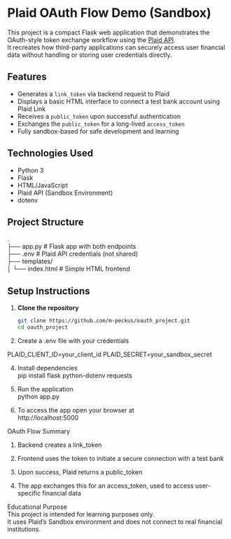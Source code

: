 # Plaid OAuth Flow Demo (Sandbox)

This project is a compact Flask web application that demonstrates the OAuth-style token exchange workflow using the [Plaid API](https://plaid.com/).   
It recreates how third-party applications can securely access user financial data without handling or storing user credentials directly.

## Features

- Generates a `link_token` via backend request to Plaid
- Displays a basic HTML interface to connect a test bank account using Plaid Link
- Receives a `public_token` upon successful authentication
- Exchanges the `public_token` for a long-lived `access_token`
- Fully sandbox-based for safe development and learning

## Technologies Used

- Python 3
- Flask
- HTML/JavaScript
- Plaid API (Sandbox Environment)
- dotenv

## Project Structure

.   
├── app.py # Flask app with both endpoints   
├── .env   # Plaid API credentials (not shared)   
├── templates/   
│   └── index.html # Simple HTML frontend  

## Setup Instructions

1. **Clone the repository**
   ```bash
   git clone https://github.com/m-peckus/oauth_project.git
   cd oauth_project

2. Create a .env file with your credentials

PLAID_CLIENT_ID=your_client_id
PLAID_SECRET=your_sandbox_secret

4. Install dependencies  
pip install flask python-dotenv requests

4. Run the application  
python app.py

5. To access the app open your browser at  
   http://localhost:5000

OAuth Flow Summary

1. Backend creates a link_token

2. Frontend uses the token to initiate a secure connection with a test bank

3. Upon success, Plaid returns a public_token

4. The app exchanges this for an access_token, used to access user-specific financial data


Educational Purpose  
This project is intended for learning purposes only.   
It uses Plaid’s Sandbox environment and does not connect to real financial institutions.





